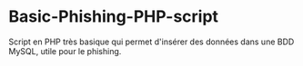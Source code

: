 # Basic-Phishing-PHP-script
Script en PHP très basique qui permet d'insérer des données dans une BDD MySQL, utile pour le phishing.
